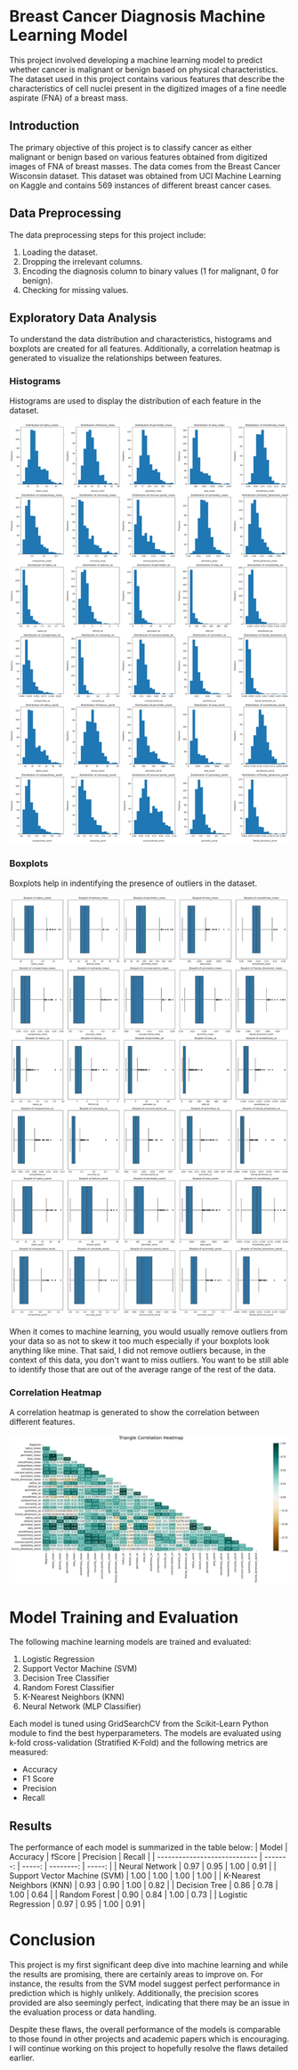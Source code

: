 Breast Cancer Diagnosis Machine Learning Model
==============================================

This project involved developing a machine learning model to predict whether cancer is malignant or benign based on physical characteristics. The dataset used in this project contains various features that describe the characteristics of cell nuclei present in the digitized images of a fine needle aspirate (FNA) of a breast mass.

Introduction
------------
The primary objective of this project is to classify cancer as either malignant or benign based on various features obtained from digitized images of FNA of breast masses. The data comes from the Breast Cancer Wisconsin dataset. This dataset was obtained from UCI Machine Learning on Kaggle and contains 569 instances of different breast cancer cases.

Data Preprocessing
------------------
The data preprocessing steps for this project include:
  1. Loading the dataset.
  2. Dropping the irrelevant columns.
  3. Encoding the diagnosis column to binary values (1 for malignant, 0 for benign).
  4. Checking for missing values.

Exploratory Data Analysis
-------------------------
To understand the data distribution and characteristics, histograms and boxplots are created for all features. Additionally, a correlation heatmap is generated to visualize the relationships between features.

### Histograms
Histograms are used to display the distribution of each feature in the dataset.

![alt text](https://github.com/nov8r/FP/blob/main/hist.png "Distribution Histogram")

### Boxplots
Boxplots help in indentifying the presence of outliers in the dataset.

![alt text](https://github.com/nov8r/FP/blob/main/box.png "Boxplot")

When it comes to machine learning, you would usually remove outliers from your data so as not to skew it too much especially if your boxplots look anything like mine. That said, I did not remove outliers because, in the context of this data, you don't want to miss outliers. You want to be still able to identify those that are out of the average range of the rest of the data.

### Correlation Heatmap
A correlation heatmap is generated to show the correlation between different features.

![alt text](https://github.com/nov8r/FP/blob/main/correlationheat.png "Correlation Heatmap")

Model Training and Evaluation
=============================
The following machine learning models are trained and evaluated:
  1. Logistic Regression
  2. Support Vector Machine (SVM)
  3. Decision Tree Classifier
  4. Random Forest Classifier
  5. K-Nearest Neighbors (KNN)
  6. Neural Network (MLP Classifier)

Each model is tuned using GridSearchCV from the Scikit-Learn Python module to find the best hyperparameters. The models are evaluated using k-fold cross-validation (Stratified K-Fold) and the following metrics are measured:
  - Accuracy
  - F1 Score
  - Precision
  - Recall

Results
-------
The performance of each model is summarized in the table below:
| Model                        | Accuracy | fScore | Precision | Recall |
| ---------------------------- | -------: | -----: | --------: | -----: |
| Neural Network               | 0.97     | 0.95   | 1.00      | 0.91   |
| Support Vector Machine (SVM) | 1.00     | 1.00   | 1.00      | 1.00   |
| K-Nearest Neighbors (KNN)    | 0.93     | 0.90   | 1.00      | 0.82   |
| Decision Tree                | 0.86     | 0.78   | 1.00      | 0.64   |
| Random Forest                | 0.90     | 0.84   | 1.00      | 0.73   |
| Logistic Regression          | 0.97     | 0.95   | 1.00      | 0.91   |

Conclusion
==========
This project is my first significant deep dive into machine learning and while the results are promising, there are certainly areas to improve on. For instance, the results from the SVM model suggest perfect performance in prediction which is highly unlikely. Additionally, the precision scores provided are also seemingly perfect, indicating that there may be an issue in the evaluation process or data handling.

Despite these flaws, the overall performance of the models is comparable to those found in other projects and academic papers which is encouraging. I will continue working on this project to hopefully resolve the flaws detailed earlier.

